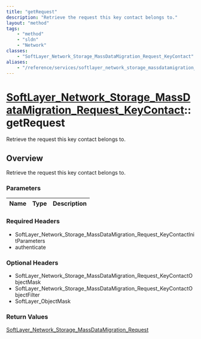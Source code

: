 ```yaml
---
title: "getRequest"
description: "Retrieve the request this key contact belongs to."
layout: "method"
tags:
    - "method"
    - "sldn"
    - "Network"
classes:
    - "SoftLayer_Network_Storage_MassDataMigration_Request_KeyContact"
aliases:
    - "/reference/services/softlayer_network_storage_massdatamigration_request_keycontact/getRequest"
---
```

# [SoftLayer_Network_Storage_MassDataMigration_Request_KeyContact](/reference/services/SoftLayer_Network_Storage_MassDataMigration_Request_KeyContact)::getRequest

Retrieve the request this key contact belongs to.


## Overview 
Retrieve the request this key contact belongs to.

### Parameters 
|Name | Type | Description |
| --- | --- | --- |


### Required Headers
* SoftLayer_Network_Storage_MassDataMigration_Request_KeyContactInitParameters
* authenticate

### Optional Headers
* SoftLayer_Network_Storage_MassDataMigration_Request_KeyContactObjectMask
* SoftLayer_Network_Storage_MassDataMigration_Request_KeyContactObjectFilter
* SoftLayer_ObjectMask

### Return Values
<a href='/reference/datatypes/SoftLayer_Network_Storage_MassDataMigration_Request'>SoftLayer_Network_Storage_MassDataMigration_Request </a>

